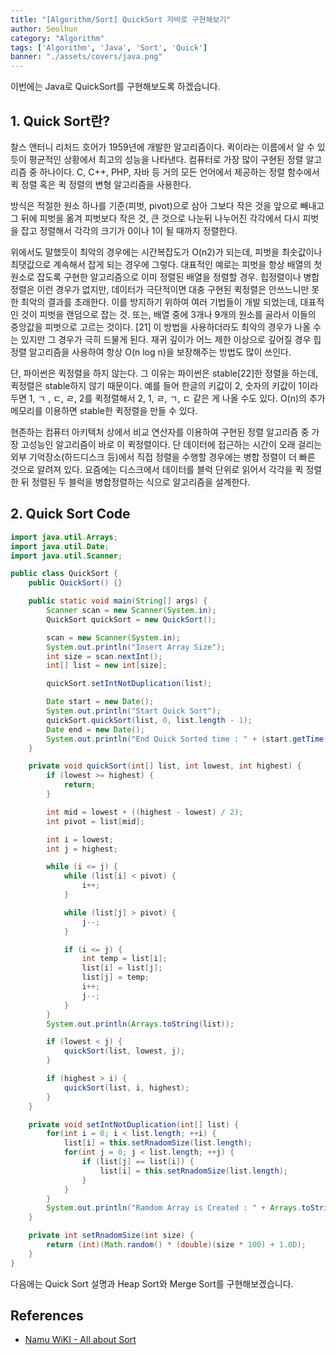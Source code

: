 ```yaml
---
title: "[Algorithm/Sort] QuickSort 자바로 구현해보기"
author: Seolhun
category: "Algorithm"
tags: ['Algorithm', 'Java', 'Sort', 'Quick']
banner: "./assets/covers/java.png"
---
```


이번에는 Java로 QuickSort를 구현해보도록 하겠습니다.

## 1. Quick Sort란?
찰스 앤터니 리처드 호어가 1959년에 개발한 알고리즘이다. 퀵이라는 이름에서 알 수 있듯이 평균적인 상황에서 최고의 성능을 나타낸다. 컴퓨터로 가장 많이 구현된 정렬 알고리즘 중 하나이다. C, C++, PHP, 자바 등 거의 모든 언어에서 제공하는 정렬 함수에서 퀵 정렬 혹은 퀵 정렬의 변형 알고리즘을 사용한다.

방식은 적절한 원소 하나를 기준(피벗, pivot)으로 삼아 그보다 작은 것을 앞으로 빼내고 그 뒤에 피벗을 옮겨 피벗보다 작은 것, 큰 것으로 나눈뒤 나누어진 각각에서 다시 피벗을 잡고 정렬해서 각각의 크기가 0이나 1이 될 때까지 정렬한다.

위에서도 말했듯이 최악의 경우에는 시간복잡도가 O(n2)가 되는데, 피벗을 최솟값이나 최댓값으로 계속해서 잡게 되는 경우에 그렇다. 대표적인 예로는 피벗을 항상 배열의 첫 원소로 잡도록 구현한 알고리즘으로 이미 정렬된 배열을 정렬할 경우. 힙정렬이나 병합정렬은 이런 경우가 없지만, 데이터가 극단적이면 대충 구현된 퀵정렬은 안쓰느니만 못한 최악의 결과를 초래한다. 이를 방지하기 위하여 여러 기법들이 개발 되었는데, 대표적인 것이 피벗을 랜덤으로 잡는 것. 또는, 배열 중에 3개나 9개의 원소를 골라서 이들의 중앙값을 피벗으로 고르는 것이다. [21] 이 방법을 사용하더라도 최악의 경우가 나올 수는 있지만 그 경우가 극히 드물게 된다. 재귀 깊이가 어느 제한 이상으로 깊어질 경우 힙 정렬 알고리즘을 사용하여 항상 O(n log n)을 보장해주는 방법도 많이 쓰인다.

단, 파이썬은 퀵정렬을 하지 않는다. 그 이유는 파이썬은 stable[22]한 정렬을 하는데, 퀵정렬은 stable하지 않기 때문이다. 예를 들어 한글의 키값이 2, 숫자의 키값이 1이라 두면 1, ㄱ , ㄷ, ㄹ, 2를 퀵정렬해서 2, 1, ㄹ, ㄱ, ㄷ 같은 게 나올 수도 있다. O(n)의 추가 메모리를 이용하면 stable한 퀵정렬을 만들 수 있다.

현존하는 컴퓨터 아키텍처 상에서 비교 연산자를 이용하여 구현된 정렬 알고리즘 중 가장 고성능인 알고리즘이 바로 이 퀵정렬이다. 단 데이터에 접근하는 시간이 오래 걸리는 외부 기억장소(하드디스크 등)에서 직접 정렬을 수행할 경우에는 병합 정렬이 더 빠른 것으로 알려져 있다. 요즘에는 디스크에서 데이터를 블럭 단위로 읽어서 각각을 퀵 정렬한 뒤 정렬된 두 블럭을 병합정렬하는 식으로 알고리즘을 설계한다.

## 2. Quick Sort Code
```java
import java.util.Arrays;
import java.util.Date;
import java.util.Scanner;

public class QuickSort {
    public QuickSort() {}

    public static void main(String[] args) {
        Scanner scan = new Scanner(System.in);
        QuickSort quickSort = new QuickSort();

        scan = new Scanner(System.in);
        System.out.println("Insert Array Size");
        int size = scan.nextInt();
        int[] list = new int[size];

        quickSort.setIntNotDuplication(list);

        Date start = new Date();
        System.out.println("Start Quick Sort");
        quickSort.quickSort(list, 0, list.length - 1);
        Date end = new Date();
        System.out.println("End Quick Sorted time : " + (start.getTime() - end.getTime()));
    }

    private void quickSort(int[] list, int lowest, int highest) {
        if (lowest >= highest) {
            return;
        }

        int mid = lowest + ((highest - lowest) / 2);
        int pivot = list[mid];

        int i = lowest;
        int j = highest;

        while (i <= j) {
            while (list[i] < pivot) {
                i++;
            }

            while (list[j] > pivot) {
                j--;
            }

            if (i <= j) {
                int temp = list[i];
                list[i] = list[j];
                list[j] = temp;
                i++;
                j--;
            }
        }
        System.out.println(Arrays.toString(list));

        if (lowest < j) {
            quickSort(list, lowest, j);
        }

        if (highest > i) {
            quickSort(list, i, highest);
        }
    }

    private void setIntNotDuplication(int[] list) {
        for(int i = 0; i < list.length; ++i) {
            list[i] = this.setRnadomSize(list.length);
            for(int j = 0; j < list.length; ++j) {
                if (list[j] == list[i]) {
                    list[i] = this.setRnadomSize(list.length);
                }
            }
        }
        System.out.println("Ramdom Array is Created : " + Arrays.toString(list));
    }

    private int setRnadomSize(int size) {
        return (int)(Math.random() * (double)(size * 100) + 1.0D);
    }
}
```

다음에는 Quick Sort 설명과 Heap Sort와 Merge Sort를 구현해보겠습니다.

## References
- [Namu WiKI - All about Sort](https://namu.wiki/w/%EC%A0%95%EB%A0%AC%20%EC%95%8C%EA%B3%A0%EB%A6%AC%EC%A6%98#s-2.2.3)
